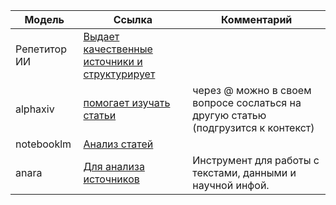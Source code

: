 | Модель | Ссылка |Комментарий|
| ------ | ------ |------ |
|Репетитор ИИ|[Выдает качественные источники и структурирует](https://opennote.me/)||
|alphaxiv|[помогает изучать статьи](https://www.alphaxiv.org/explore)|через @ можно в своем вопросе сослаться на другую статью (подгрузится к контекст)|
|notebooklm|[Анализ статей](https://notebooklm.google.com/)|
|anara|[Для анализа источников](https://anara.com/new)|Инструмент для работы с текстами, данными и научной инфой.|
